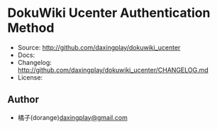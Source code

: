 DokuWiki Ucenter Authentication Method
======================================

 * Source: <http://github.com/daxingplay/dokuwiki_ucenter>
 * Docs: 
 * Changelog: <http://github.com/daxingplay/dokuwiki_ucenter/CHANGELOG.md>
 * License: 
 
 Author
--------
 
 * 橘子(dorange)<daxingplay@gmail.com>